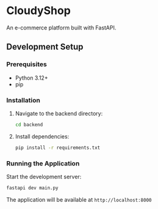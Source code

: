 # CloudyShop

An e-commerce platform built with FastAPI.

## Development Setup

### Prerequisites
- Python 3.12+
- pip

### Installation

1. Navigate to the backend directory:
   ```bash
   cd backend
   ```

2. Install dependencies:
   ```bash
   pip install -r requirements.txt
   ```

### Running the Application

Start the development server:
```bash
fastapi dev main.py
```

The application will be available at `http://localhost:8000`